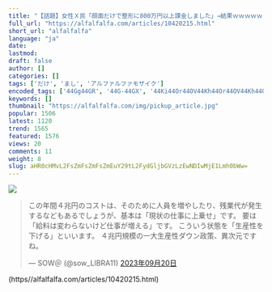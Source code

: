```yaml
---
title: "【話題】女性Ｘ民「顔面だけで整形に800万円以上課金しました」→結果ｗｗｗｗｗ【HotTweets】 "
full_url: "https://alfalfalfa.com/articles/10420215.html"
short_url: "alfalfalfa"
language: "ja"
date: 
lastmod: 
draft: false
author: []
categories: []
tags: ['だけ', 'まし', 'アルファルファモザイク']
encoded_tags: ['44Gg44GR', '44G-44GX', '44Ki44Or44OV44Kh44Or44OV44Kh44Oi44K244Kk44Kv']
keywords: []
thumbnail: "https://alfalfalfa.com/img/pickup_article.jpg"
popular: 1506
latest: 1120
trend: 1565
featured: 1576
views: 20
comments: 11
weight: 8
slug: aHR0cHMvL2FsZmFsZmFsZmEuY29tL2FydGljbGVzLzEwNDIwMjE1Lmh0bWw=
---
```


![](https://alfalfalfa.com/img/pickup_article.jpg)

<blockquote class='twitter-tweet'><p lang='ja' dir='ltr'>この年間４兆円のコストは、そのために人員を増やしたり、残業代が発生するなどもあるでしょうが、基本は「現状の仕事に上乗せ」です。 要は「給料は変わらないけど仕事が増える」です。 こういう状態を「生産性を下げる」といいます。 ４兆円規模の一大生産性ダウン政策、異次元ですね。 </p>— SOW＠ (@sow_LIBRA11) <a href='https//twitter.com/sow_LIBRA11/status/1704271926330634272' target='_blank' rel='nofollow'>2023年09月20日</a></blockquote> 

(https//alfalfalfa.com/articles/10420215.html)
